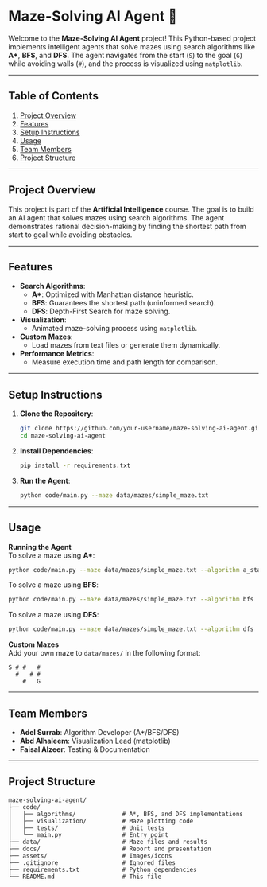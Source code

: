 # Maze-Solving AI Agent 🧩

Welcome to the **Maze-Solving AI Agent** project! This Python-based project implements intelligent agents that solve mazes using search algorithms like **A\***, **BFS**, and **DFS**. The agent navigates from the start (`S`) to the goal (`G`) while avoiding walls (`#`), and the process is visualized using `matplotlib`.

---

## Table of Contents
1. [Project Overview](#project-overview)
2. [Features](#features)
3. [Setup Instructions](#setup-instructions)
4. [Usage](#usage)
5. [Team Members](#team-members)
6. [Project Structure](#project-structure)

---

## Project Overview
This project is part of the **Artificial Intelligence** course. The goal is to build an AI agent that solves mazes using search algorithms. The agent demonstrates rational decision-making by finding the shortest path from start to goal while avoiding obstacles.

---

## Features
- **Search Algorithms**:  
  - **A\***: Optimized with Manhattan distance heuristic.  
  - **BFS**: Guarantees the shortest path (uninformed search).  
  - **DFS**: Depth-First Search for maze solving.  
- **Visualization**:  
  - Animated maze-solving process using `matplotlib`.  
- **Custom Mazes**:  
  - Load mazes from text files or generate them dynamically.  
- **Performance Metrics**:  
  - Measure execution time and path length for comparison. 

---

## Setup Instructions
1. **Clone the Repository**:  
   ```bash
   git clone https://github.com/your-username/maze-solving-ai-agent.git
   cd maze-solving-ai-agent
   ```

2. **Install Dependencies**:  
   ```bash
   pip install -r requirements.txt
   ```

3. **Run the Agent**:  
   ```bash
   python code/main.py --maze data/mazes/simple_maze.txt
   ```

---

## Usage
**Running the Agent**  
To solve a maze using **A\***:  
```bash
python code/main.py --maze data/mazes/simple_maze.txt --algorithm a_star
```

To solve a maze using **BFS**:  
```bash
python code/main.py --maze data/mazes/simple_maze.txt --algorithm bfs
```

To solve a maze using **DFS**:  
```bash
python code/main.py --maze data/mazes/simple_maze.txt --algorithm dfs
```

**Custom Mazes**  
Add your own maze to `data/mazes/` in the following format:  
```plaintext
S # #   #
  #   # #
    #   G
```

---

## Team Members
- **Adel Surrab**: Algorithm Developer (A\*/BFS/DFS)
- **Abd Alhaleem**: Visualization Lead (matplotlib)
- **Faisal Alzeer**: Testing & Documentation

---

## Project Structure
```plaintext
maze-solving-ai-agent/  
├── code/  
│   ├── algorithms/             # A*, BFS, and DFS implementations  
│   ├── visualization/          # Maze plotting code  
│   ├── tests/                  # Unit tests  
│   └── main.py                 # Entry point  
├── data/                       # Maze files and results 
├── docs/                       # Report and presentation  
├── assets/                     # Images/icons  
├── .gitignore                  # Ignored files  
├── requirements.txt            # Python dependencies  
└── README.md                   # This file  
```
